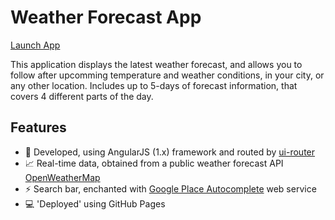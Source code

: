 # Weather Forecast App

 <p><a href="https://krisrss.github.io/weather-forecast/" >Launch App</a></p>

<p>This application displays the latest weather forecast, and allows you to follow after upcomming temperature and weather conditions, in your city, or any other location. Includes up to 5-days of forecast information, that covers 4 different parts of the day.</p>

## Features
* :hammer: Developed, using AngularJS (1.x) framework and routed by <a href="https://github.com/angular-ui/ui-router" >ui-router</a>
* :chart_with_upwards_trend: Real-time data, obtained from a public weather forecast API <a href="https://openweathermap.org" >OpenWeatherMap</a>
* :zap: Search bar, enchanted with <a href="https://developers.google.com/places/web-service/autocomplete" >Google Place Autocomplete</a>  web service 
* :computer: 'Deployed' using GitHub Pages
